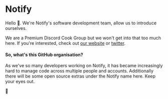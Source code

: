 
# Notify
Hello 👋. We're Notify's software development team, allow us to introduce ourselves.

We are a Premium Discord Cook Group but we won't get into that too much here. If you're interested, check out [our website](https://notify.org) or [twitter](https://twitter.com/notify).


#### So, what's this GitHub organisation?
As we've so many developers working on Notify, it has became increasingly hard to manage code across multiple people and accounts. Additionally there will be some open source extras under the Notify name here. Keep your eyes out.

👟
